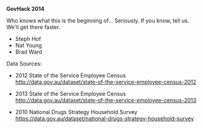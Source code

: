 **GovHack 2014**

Who knows what this is the beginning of... Seriously. If you know, tell us. We'll get there faster. 


- Steph Hof
- Nat Young
- Brad Ward


Data Sources:

- 2012 State of the Service Employee Census
  http://data.gov.au/dataset/state-of-the-service-employee-census-2012

- 2013 State of the Service Employee Census
  http://data.gov.au/dataset/state-of-the-service-employee-census-2013

- 2010 National Drugs Strategy Household Survey
  https://data.gov.au/dataset/national-drugs-strategy-household-survey
